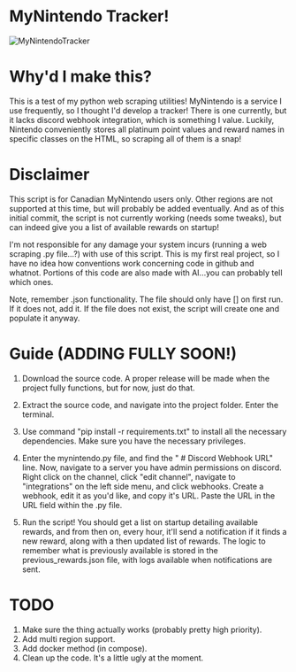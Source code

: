 # MyNintendo Tracker!
![MyNintendoTracker](https://github.com/Ryely-Squires/My-Nintendo-Tracker/assets/95175586/02def791-a64f-4559-bc05-6db5c25aa13f)
# Why'd I make this?

This is a test of my python web scraping utilities! MyNintendo is a service I use frequently, so I thought I'd develop a tracker! There is one currently,
but it lacks discord webhook integration, which is something I value.
Luckily, Nintendo conveniently stores all platinum point values and reward names in specific classes on the HTML, so scraping all of them is a snap!

# Disclaimer

This script is for Canadian MyNintendo users only. Other regions are not supported at this time, but will probably be added eventually. And as of this initial commit, the script is not currently working (needs some tweaks),
but can indeed give you a list of available rewards on startup!

I'm not responsible for any damage your system incurs (running a web scraping .py file...?) with use of this script. This is my first real project, so I have no idea how conventions work concerning code in github and whatnot.
Portions of this code are also made with AI...you can probably tell which ones.  

Note, remember .json functionality. The file should only have [] on first run. If it does not, add it. If the file does not exist, the script will create one and populate it anyway.

# Guide (ADDING FULLY SOON!)
1. Download the source code. A proper release will be made when the project fully functions, but for now, just do that.

2. Extract the source code, and navigate into the project folder. Enter the terminal.

3. Use command "pip install -r requirements.txt" to install all the necessary dependencies. Make sure you have the necessary privileges.

4. Enter the mynintendo.py file, and find the " # Discord Webhook URL" line. Now, navigate to a server you have admin permissions on discord. Right click on the channel,
click "edit channel", navigate to "integrations" on the left side menu, and click webhooks. Create a webhook, edit it as you'd like, and copy it's URL.
Paste the URL in the URL field within the .py file.

5. Run the script! You should get a list on startup detailing available rewards, and from then on, every hour, it'll send a notification if it finds a new reward, along with a then updated list of rewards.
The logic to remember what is previously available is stored in the previous_rewards.json file, with logs available when notifications are sent.

# TODO 

1. Make sure the thing actually works (probably pretty high priority).
2. Add multi region support.
3. Add docker method (in compose).
4. Clean up the code. It's a little ugly at the moment.
